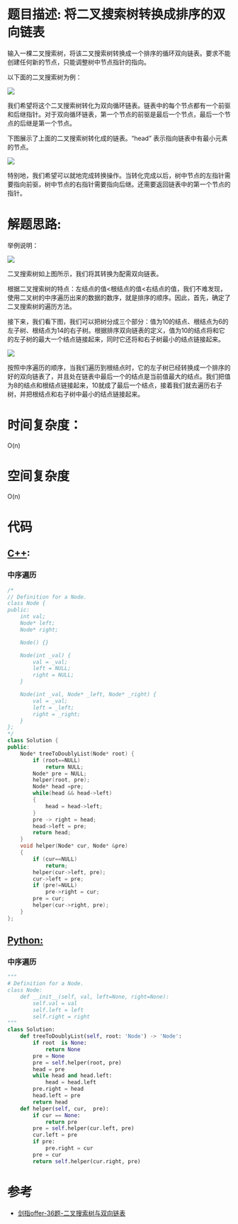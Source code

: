 # 题目描述: 将二叉搜索树转换成排序的双向链表

输入一棵二叉搜索树，将该二叉搜索树转换成一个排序的循环双向链表。要求不能创建任何新的节点，只能调整树中节点指针的指向。

以下面的二叉搜索树为例：

![](https://assets.leetcode.com/uploads/2018/10/12/bstdlloriginalbst.png)

我们希望将这个二叉搜索树转化为双向循环链表。链表中的每个节点都有一个前驱和后继指针。对于双向循环链表，第一个节点的前驱是最后一个节点，最后一个节点的后继是第一个节点。

下图展示了上面的二叉搜索树转化成的链表。“head” 表示指向链表中有最小元素的节点。

![](https://assets.leetcode.com/uploads/2018/10/12/bstdllreturndll.png)

特别地，我们希望可以就地完成转换操作。当转化完成以后，树中节点的左指针需要指向前驱，树中节点的右指针需要指向后继。还需要返回链表中的第一个节点的指针。
  
# 解题思路:

 举例说明：
  
  ![](https://cuijiahua.com/wp-content/uploads/2017/12/basis_26_1.jpg)
  
  二叉搜索树如上图所示，我们将其转换为配需双向链表。

根据二叉搜索树的特点：左结点的值<根结点的值<右结点的值，我们不难发现，使用二叉树的中序遍历出来的数据的数序，就是排序的顺序。因此，首先，确定了二叉搜索树的遍历方法。

接下来，我们看下图，我们可以把树分成三个部分：值为10的结点、根结点为6的左子树、根结点为14的右子树。根据排序双向链表的定义，值为10的结点将和它的左子树的最大一个结点链接起来，同时它还将和右子树最小的结点链接起来。
  
  ![](https://cuijiahua.com/wp-content/uploads/2017/12/basis_26_3.jpg)
  
  按照中序遍历的顺序，当我们遍历到根结点时，它的左子树已经转换成一个排序的好的双向链表了，并且处在链表中最后一个的结点是当前值最大的结点。我们把值为8的结点和根结点链接起来，10就成了最后一个结点，接着我们就去遍历右子树，并把根结点和右子树中最小的结点链接起来。
# 时间复杂度：
  O(n)
  
# 空间复杂度
  O(n)
  
# 代码

## [C++](./Convert-Binary-Search-Tree-To-Sorted-Doubly-Lnked-List.cpp):

###  中序遍历
```c++
/*
// Definition for a Node.
class Node {
public:
    int val;
    Node* left;
    Node* right;

    Node() {}

    Node(int _val) {
        val = _val;
        left = NULL;
        right = NULL;
    }

    Node(int _val, Node* _left, Node* _right) {
        val = _val;
        left = _left;
        right = _right;
    }
};
*/
class Solution {
public:
    Node* treeToDoublyList(Node* root) {
        if (root==NULL)
            return NULL;
        Node* pre = NULL;
        helper(root, pre);
        Node* head =pre;
        while(head && head->left)
        {
            head = head->left;
        }
        pre -> right = head;
        head->left = pre;
        return head;
    }
    void helper(Node* cur, Node* &pre)
    {
        if (cur==NULL)
            return;
        helper(cur->left, pre);
        cur->left = pre;
        if (pre!=NULL)
            pre->right = cur;
        pre = cur;
        helper(cur->right, pre);
    }
};
```

## [Python:](https://github.com/bryceustc/LeetCode_Note/blob/master/python/Convert-Binary-Search-Tree-To-Sorted-Doubly-Lnked-List/Convert-Binary-Search-Tree-To-Sorted-Doubly-Lnked-List.py)
### 中序遍历
```python
"""
# Definition for a Node.
class Node:
    def __init__(self, val, left=None, right=None):
        self.val = val
        self.left = left
        self.right = right
"""
class Solution:
    def treeToDoublyList(self, root: 'Node') -> 'Node':
        if root  is None:
            return None
        pre = None
        pre = self.helper(root, pre)
        head = pre
        while head and head.left:
            head = head.left
        pre.right = head
        head.left = pre
        return head
    def helper(self, cur,  pre):
        if cur == None:
            return pre
        pre = self.helper(cur.left, pre)
        cur.left = pre
        if pre:
            pre.right = cur
        pre = cur
        return self.helper(cur.right, pre)
```
# 参考
  - [剑指offer-36题-二叉搜索树与双向链表](https://github.com/bryceustc/CodingInterviews/blob/master/ConvertBinarySearchTree/README.md)
